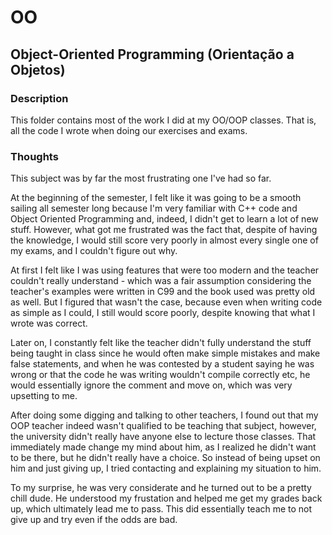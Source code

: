 # OO

## Object-Oriented Programming (Orientação a Objetos)

### Description

This folder contains most of the work I did at my OO/OOP classes. That is, all the code I wrote when doing our exercises and exams.

### Thoughts

This subject was by far the most frustrating one I've had so far. 

At the beginning of the semester, I felt like it was going to be a smooth sailing all semester long because 
I'm very familiar with C++ code and Object Oriented Programming and, indeed, I didn't get to 
learn a lot of new stuff. However, what got me frustrated was the fact that, despite of having the knowledge,
I would still score very poorly in almost every single one of my exams, and I couldn't figure out why.

At first I felt like I was using features that were too modern and the teacher couldn't really understand - which
was a fair assumption considering the teacher's examples were written in C99 and the book used was pretty old as
well. But I figured that wasn't the case, because even when writing code as simple as I could, I still would score
poorly, despite knowing that what I wrote was correct.

Later on, I constantly felt like the teacher didn't fully understand the stuff being taught in class since he would
often make simple mistakes and make false statements, and when he was contested by a student saying he was wrong
or that the code he was writing wouldn't compile correctly etc, he would essentially ignore the comment and move
on, which was very upsetting to me.

After doing some digging and talking to other teachers, I found out that my OOP teacher indeed wasn't qualified
to be teaching that subject, however, the university didn't really have anyone else to lecture those classes. That
immediately made change my mind about him, as I realized he didn't want to be there, but he didn't really have a choice.
So instead of being upset on him and just giving up, I tried contacting and explaining my situation to him.

To my surprise, he was very considerate and he turned out to be a pretty chill dude. He understood my frustation
and helped me get my grades back up, which ultimately lead me to pass. This did essentially teach me to not give up
and try even if the odds are bad.
